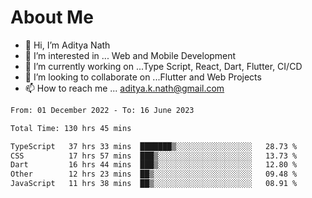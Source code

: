 # About Me

- 👋 Hi, I’m Aditya Nath
- 👀 I’m interested in ... Web and Mobile Development
- 🌱 I’m currently working on ...Type Script, React, Dart, Flutter, CI/CD
- 💞️ I’m looking to collaborate on ...Flutter and Web Projects
- 📫 How to reach me ... aditya.k.nath@gmail.com

<!--START_SECTION:waka-->

```txt
From: 01 December 2022 - To: 16 June 2023

Total Time: 130 hrs 45 mins

TypeScript   37 hrs 33 mins  ███████▒░░░░░░░░░░░░░░░░░   28.73 %
CSS          17 hrs 57 mins  ███▒░░░░░░░░░░░░░░░░░░░░░   13.73 %
Dart         16 hrs 44 mins  ███▒░░░░░░░░░░░░░░░░░░░░░   12.80 %
Other        12 hrs 23 mins  ██▒░░░░░░░░░░░░░░░░░░░░░░   09.48 %
JavaScript   11 hrs 38 mins  ██▒░░░░░░░░░░░░░░░░░░░░░░   08.91 %
```

<!--END_SECTION:waka-->

<!---
kronosking007/kronosking007 is a ✨ special ✨ repository because its `README.md` (this file) appears on your GitHub profile.
You can click the Preview link to take a look at your changes.
--->
